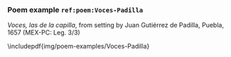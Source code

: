 ### Poem example `ref:poem:Voces-Padilla`

*Voces, las de la capilla*, from setting by Juan Gutiérrez de Padilla, Puebla,
1657 (MEX-PC: Leg. 3/3)

\includepdf{img/poem-examples/Voces-Padilla}

